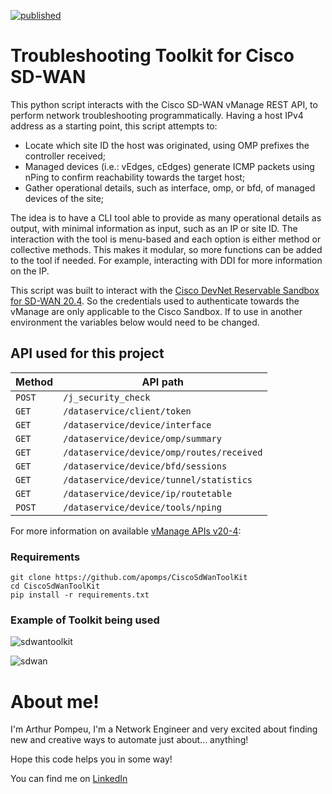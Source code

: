 [![published](https://static.production.devnetcloud.com/codeexchange/assets/images/devnet-published.svg)](https://developer.cisco.com/codeexchange/github/repo/apomps/CiscoSdWanToolKit)
# Troubleshooting Toolkit for Cisco SD-WAN

This python script interacts with the Cisco SD-WAN vManage REST API, to perform network troubleshooting programmatically.
Having a host IPv4 address as a starting point, this script attempts to:
- Locate which site ID the host was originated, using OMP prefixes the controller received;
- Managed devices (i.e.: vEdges, cEdges) generate ICMP packets using nPing to confirm reachability towards the target host;
- Gather operational details, such as interface, omp, or bfd, of managed devices of the site;

The idea is to have a CLI tool able to provide as many operational details as output, with minimal information as input, such as an IP or site ID.
The interaction with the tool is menu-based and each option is either method or collective methods. This makes it modular, so more functions can be added to the tool if needed. For example, interacting with DDI for more information on the IP.

This script was built to interact with the [Cisco DevNet Reservable Sandbox for SD-WAN 20.4](https://devnetsandbox.cisco.com/RM/Diagram/Index/4a0f4308-1fc4-4f4c-ae8c-2734f705bd21?diagramType=Topology). So the credentials used to authenticate towards the vManage are only applicable to the Cisco Sandbox. If to use in another environment the variables below would need to be changed.

## API used for this project
| Method | API path |
| --- | --- |
| `POST` | `/j_security_check` |
| `GET` | `/dataservice/client/token` |
| `GET` | `/dataservice/device/interface` |
| `GET` | `/dataservice/device/omp/summary` |
| `GET` | `/dataservice/device/omp/routes/received` |
| `GET` | `/dataservice/device/bfd/sessions` |
| `GET` | `/dataservice/device/tunnel/statistics` |
| `GET` | `/dataservice/device/ip/routetable` |
| `POST` | `/dataservice/device/tools/nping` |

For more information on available [vManage APIs v20-4](https://developer.cisco.com/docs/sdwan/#!sd-wan-vmanage-v20-4):

### Requirements
```
git clone https://github.com/apomps/CiscoSdWanToolKit
cd CiscoSdWanToolKit
pip install -r requirements.txt
```

### Example of Toolkit being used
![sdwantoolkit](https://user-images.githubusercontent.com/68168232/174201627-d6024e13-3f32-49be-aaaf-46d47da84cf4.png)

![sdwan](https://user-images.githubusercontent.com/68168232/174213051-48b85589-7312-48c0-bbab-3cdf0d477a0e.gif)


# About me!
I'm Arthur Pompeu, I'm a Network Engineer and very excited about finding new and creative ways to automate just about... anything!

Hope this code helps you in some way!

You can find me on [LinkedIn](https://linkedin.com/in/arthur-pompeu-3459bb23)
